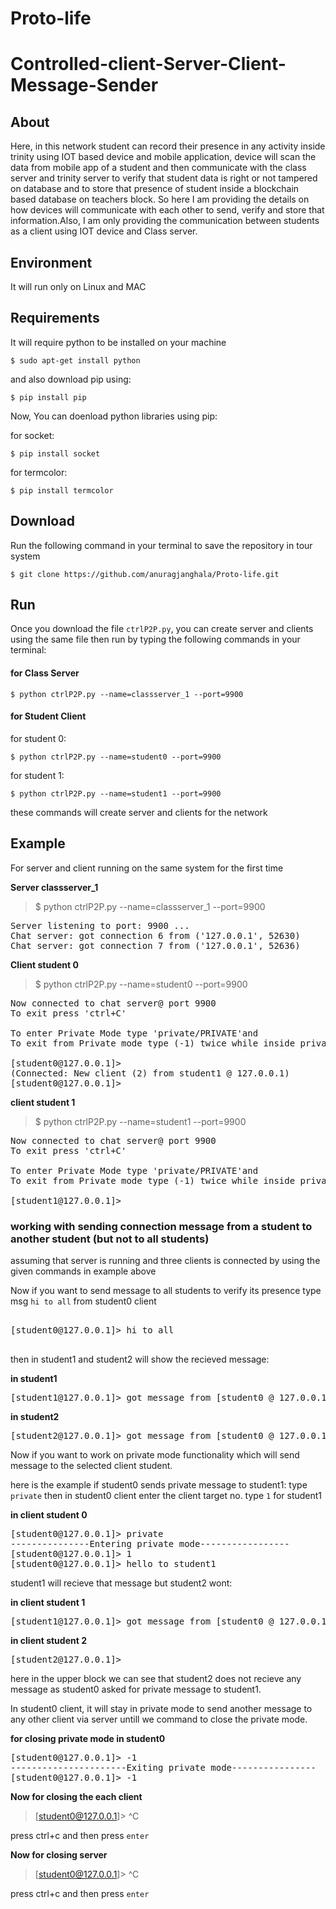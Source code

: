 # Proto-life
# Controlled-client-Server-Client-Message-Sender

## About
Here, in this network student can record their presence in any activity inside trinity using IOT based device and mobile application, device will scan the data from mobile app of a student and then communicate with the class server and trinity server to verify that student data is right or not tampered on database and to store that presence of student inside a blockchain based database on teachers block. So here I am providing the details on how devices will communicate with each other to send, verify and store that information.Also, I am only providing the communication between students as a client using IOT device and Class server.
## Environment
It will run only on Linux and MAC
## Requirements
It will require python to be installed on your machine
```shell
$ sudo apt-get install python
```
and also download pip using:
```shell
$ pip install pip
```
Now, You can doenload python libraries using pip:

for socket:
```shell
$ pip install socket
```

for termcolor:
```shell
$ pip install termcolor
```

## Download
Run the following command in your terminal to save the repository in tour system
```shell
$ git clone https://github.com/anuragjanghala/Proto-life.git
```

## Run
Once you download the file `ctrlP2P.py`, you can create server and clients using the same file 
then run by typing the following commands in your terminal:

#### for Class Server
```shell
$ python ctrlP2P.py --name=classserver_1 --port=9900
```
#### for Student Client
for student 0:
```shell
$ python ctrlP2P.py --name=student0 --port=9900
```
for student 1:
```shell
$ python ctrlP2P.py --name=student1 --port=9900
```
these commands will create server and clients for the network

## Example
For server and client running on the same system for the first time

**Server classserver_1**
> $ python ctrlP2P.py --name=classserver_1 --port=9900
<pre>
Server listening to port: 9900 ...
Chat server: got connection 6 from ('127.0.0.1', 52630)
Chat server: got connection 7 from ('127.0.0.1', 52636)
</pre>

**Client student 0**
> $ python ctrlP2P.py --name=student0 --port=9900
<pre>
Now connected to chat server@ port 9900
To exit press 'ctrl+C'

To enter Private Mode type 'private/PRIVATE'and
To exit from Private mode type (-1) twice while inside private

[student0@127.0.0.1]> 
(Connected: New client (2) from student1 @ 127.0.0.1)
[student0@127.0.0.1]> 
</pre>

**client student 1**
> $ python ctrlP2P.py --name=student1 --port=9900
<pre>
Now connected to chat server@ port 9900
To exit press 'ctrl+C'

To enter Private Mode type 'private/PRIVATE'and
To exit from Private mode type (-1) twice while inside private

[student1@127.0.0.1]> 
</pre>

### working with sending connection message from a student to another student (but not to all students)
assuming that server is running and three clients is connected by using the given commands in example above

Now if you want to send message to all students to verify its presence type msg `hi to all` from student0 client
<pre>

[student0@127.0.0.1]> hi to all

</pre>

then in student1 and student2 will show the recieved message:

**in student1**
<pre>
[student1@127.0.0.1]> got message from [student0 @ 127.0.0.1]>> hi to all
</pre>
**in student2**
<pre>
[student2@127.0.0.1]> got message from [student0 @ 127.0.0.1]>> hi to all
</pre>

Now if you want to work on private mode functionality which will send message to the selected client student.

here is the example if student0 sends private message to student1: type `private` 
then in student0 client enter the client target no. type `1` for student1 

**in client student 0**
<pre>
[student0@127.0.0.1]> private
---------------Entering private mode-----------------
[student0@127.0.0.1]> 1
[student0@127.0.0.1]> hello to student1
</pre>

student1 will recieve that message but student2 wont:

**in client student 1**
<pre>
[student1@127.0.0.1]> got message from [student0 @ 127.0.0.1]>> hello to student1
</pre>

**in client student 2**
<pre>
[student2@127.0.0.1]> 
</pre>

here in the upper block we can see that student2 does not recieve any message as student0 asked for private message to student1.

In student0 client, it will stay in private mode to send another message to any other client via server untill we command to close the private mode.

**for closing private mode in student0**
<pre>
[student0@127.0.0.1]> -1
----------------------Exiting private mode----------------
[student0@127.0.0.1]> -1
</pre>

**Now for closing the each client**
> [student0@127.0.0.1]> ^C 

press ctrl+c and then press `enter`

**Now for closing server**
> [student0@127.0.0.1]> ^C 

press ctrl+c and then press `enter`

